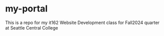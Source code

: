 # my-portal
This is a repo for my it162 Website Development class for Fall2024 quarter at Seattle Central College
